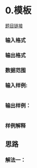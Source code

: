 # 0.模板

[题目链接](https://www.acwing.com/problem/content/xxx/)




### 输入格式


### 输出格式


### 数据范围



### 输入样例:
```

```
### 输出样例：
```

```
### 样例解释


## 思路

### 解法一：


```c++

```

